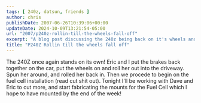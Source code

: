 ```yaml
---
tags: [ 240z, datsun, friends ]
author: chris
publishDate: 2007-06-26T10:39:06+00:00
updateDate: 2024-10-09T13:21:54-05:00
url: "2007/p240z-rollin-till-the-wheels-fall-off"
excerpt: "A blog post discussing the 240z being back on it's wheels and rolling again, did the wheels fall off?"
title: "P240Z Rollin till the wheels fall off"
---
```


The 240Z once again stands on its own! Eric and I put the brakes back together on the car, put the wheels on and roll her out into the driveway. Spun her around, and rolled her back in. Then we procede to begin on the fuel cell installation (read cut shit out). Tonight I'll be working with Dave and Eric to cut more, and start fabricating the mounts for the Fuel Cell which I hope to have mounted by the end of the week!
